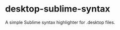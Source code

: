 desktop-sublime-syntax
======================

A simple Sublime syntax highlighter for .desktop files.
